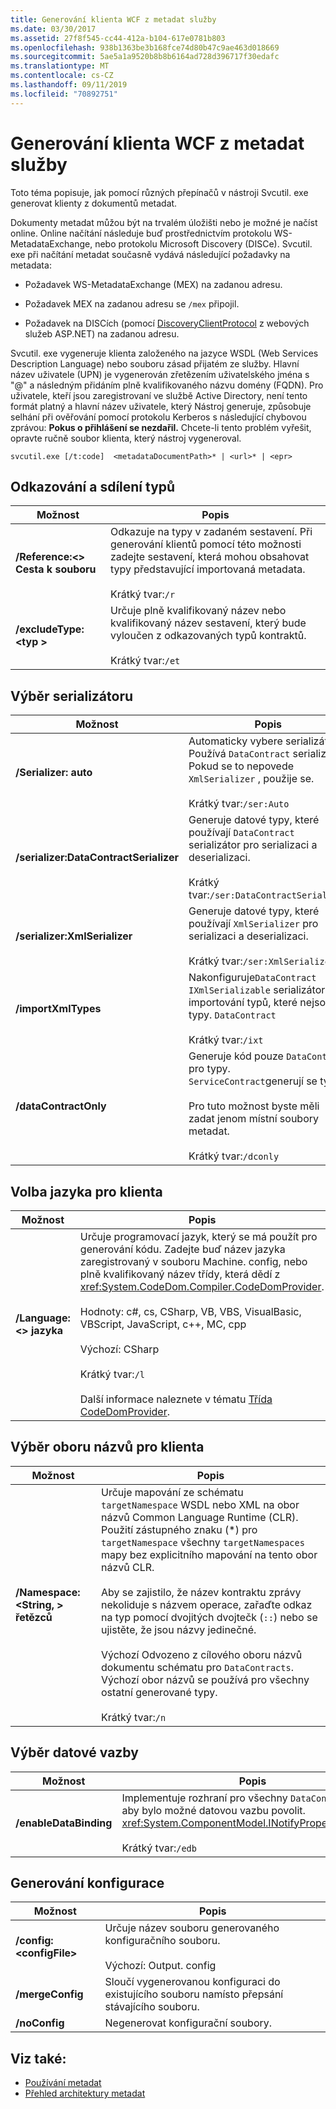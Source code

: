 ```yaml
---
title: Generování klienta WCF z metadat služby
ms.date: 03/30/2017
ms.assetid: 27f8f545-cc44-412a-b104-617e0781b803
ms.openlocfilehash: 938b1363be3b168fce74d80b47c9ae463d018669
ms.sourcegitcommit: 5ae5a1a9520b8b8b6164ad728d396717f30edafc
ms.translationtype: MT
ms.contentlocale: cs-CZ
ms.lasthandoff: 09/11/2019
ms.locfileid: "70892751"
---
```

# <a name="generating-a-wcf-client-from-service-metadata"></a>Generování klienta WCF z metadat služby
Toto téma popisuje, jak pomocí různých přepínačů v nástroji Svcutil. exe generovat klienty z dokumentů metadat.  
  
 Dokumenty metadat můžou být na trvalém úložišti nebo je možné je načíst online. Online načítání následuje buď prostřednictvím protokolu WS-MetadataExchange, nebo protokolu Microsoft Discovery (DISCe). Svcutil. exe při načítání metadat současně vydává následující požadavky na metadata:  
  
- Požadavek WS-MetadataExchange (MEX) na zadanou adresu.  
  
- Požadavek MEX na zadanou adresu se `/mex` připojil.  
  
- Požadavek na DISCích (pomocí [DiscoveryClientProtocol](https://go.microsoft.com/fwlink/?LinkId=94777) z webových služeb ASP.NET) na zadanou adresu.  
  
 Svcutil. exe vygeneruje klienta založeného na jazyce WSDL (Web Services Description Language) nebo souboru zásad přijatém ze služby. Hlavní název uživatele (UPN) je vygenerován zřetězením uživatelského jména s "\@" a následným přidáním plně kvalifikovaného názvu domény (FQDN). Pro uživatele, kteří jsou zaregistrovaní ve službě Active Directory, není tento formát platný a hlavní název uživatele, který Nástroj generuje, způsobuje selhání při ověřování pomocí protokolu Kerberos s následující chybovou zprávou: **Pokus o přihlášení se nezdařil.** Chcete-li tento problém vyřešit, opravte ručně soubor klienta, který nástroj vygeneroval.  
  
```console
svcutil.exe [/t:code]  <metadataDocumentPath>* | <url>* | <epr>  
```  
  
## <a name="referencing-and-sharing-types"></a>Odkazování a sdílení typů  
  
|Možnost|Popis|  
|------------|-----------------|  
|**/Reference:\<> Cesta k souboru**|Odkazuje na typy v zadaném sestavení. Při generování klientů pomocí této možnosti zadejte sestavení, která mohou obsahovat typy představující importovaná metadata.<br /><br /> Krátký tvar:`/r`|  
|**/excludeType:\<typ >**|Určuje plně kvalifikovaný název nebo kvalifikovaný název sestavení, který bude vyloučen z odkazovaných typů kontraktů.<br /><br /> Krátký tvar:`/et`|  
  
## <a name="choosing-a-serializer"></a>Výběr serializátoru  
  
|Možnost|Popis|  
|------------|-----------------|  
|**/Serializer: auto**|Automaticky vybere serializátor. Používá `DataContract` serializátor. Pokud se to nepovede `XmlSerializer` , použije se.<br /><br /> Krátký tvar:`/ser:Auto`|  
|**/serializer:DataContractSerializer**|Generuje datové typy, které používají `DataContract` serializátor pro serializaci a deserializaci.<br /><br /> Krátký tvar:`/ser:DataContractSerializer`|  
|**/serializer:XmlSerializer**|Generuje datové typy, které používají `XmlSerializer` pro serializaci a deserializaci.<br /><br /> Krátký tvar:`/ser:XmlSerializer`|  
|**/importXmlTypes**|Nakonfiguruje`DataContract` `IXmlSerializable` serializátor pro importování typů, které nejsou typy. `DataContract`<br /><br /> Krátký tvar:`/ixt`|  
|**/dataContractOnly**|Generuje kód pouze `DataContract` pro typy. `ServiceContract`generují se typy.<br /><br /> Pro tuto možnost byste měli zadat jenom místní soubory metadat.<br /><br /> Krátký tvar:`/dconly`|  
  
## <a name="choosing-a-language-for-the-client"></a>Volba jazyka pro klienta  
  
|Možnost|Popis|  
|------------|-----------------|  
|**/Language:\<> jazyka**|Určuje programovací jazyk, který se má použít pro generování kódu. Zadejte buď název jazyka zaregistrovaný v souboru Machine. config, nebo plně kvalifikovaný název třídy, která dědí z <xref:System.CodeDom.Compiler.CodeDomProvider>.<br /><br /> Hodnoty: c#, cs, CSharp, VB, VBS, VisualBasic, VBScript, JavaScript, c++, MC, cpp<br /><br /> Výchozí: CSharp<br /><br /> Krátký tvar:`/l`<br /><br /> Další informace naleznete v tématu [Třída CodeDomProvider](https://go.microsoft.com/fwlink/?LinkId=94778).|  
  
## <a name="choosing-a-namespace-for-the-client"></a>Výběr oboru názvů pro klienta  
  
|Možnost|Popis|  
|------------|-----------------|  
|**/Namespace:\<String, > řetězců**|Určuje mapování ze schématu `targetNamespace` WSDL nebo XML na obor názvů Common Language Runtime (CLR). Použití zástupného znaku (*) pro `targetNamespace` všechny `targetNamespaces` mapy bez explicitního mapování na tento obor názvů CLR.<br /><br /> Aby se zajistilo, že název kontraktu zprávy nekoliduje s názvem operace, zařaďte odkaz na typ pomocí dvojitých dvojtečk (`::`) nebo se ujistěte, že jsou názvy jedinečné.<br /><br /> Výchozí Odvozeno z cílového oboru názvů dokumentu schématu pro `DataContracts`. Výchozí obor názvů se používá pro všechny ostatní generované typy.<br /><br /> Krátký tvar:`/n`|  
  
## <a name="choosing-a-data-binding"></a>Výběr datové vazby  
  
|Možnost|Popis|  
|------------|-----------------|  
|**/enableDataBinding**|Implementuje rozhraní pro všechny `DataContract` typy, aby bylo možné datovou vazbu povolit. <xref:System.ComponentModel.INotifyPropertyChanged><br /><br /> Krátký tvar:`/edb`|  
  
## <a name="generating-configuration"></a>Generování konfigurace  
  
|Možnost|Popis|  
|------------|-----------------|  
|**/config:\<configFile>**|Určuje název souboru generovaného konfiguračního souboru.<br /><br /> Výchozí: Output. config|  
|**/mergeConfig**|Sloučí vygenerovanou konfiguraci do existujícího souboru namísto přepsání stávajícího souboru.|  
|**/noConfig**|Negenerovat konfigurační soubory.|  
  
## <a name="see-also"></a>Viz také:

- [Používání metadat](../../../../docs/framework/wcf/feature-details/using-metadata.md)
- [Přehled architektury metadat](../../../../docs/framework/wcf/feature-details/metadata-architecture-overview.md)
